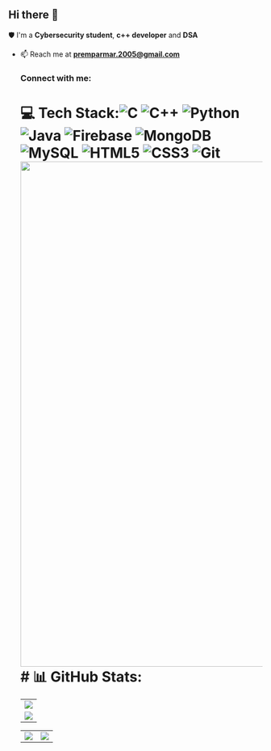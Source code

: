 ## Hi there 👋

<!--
**Prem-23-12/Prem-23-12** is a ✨ _special_ ✨ repository because its `README.md` (this file) appears on your GitHub profile.

Here are some ideas to get you started:

- 🔭 I’m currently working on ...
- 🌱 I’m currently learning ...
- 👯 I’m looking to collaborate on ...
- 🤔 I’m looking for help with ...
- 💬 Ask me about ...
- 📫 How to reach me: ...
- 😄 Pronouns: ...
- ⚡ Fun fact: ...
-->
🛡️ I'm a **Cybersecurity student**, **c++ developer** and **DSA**   
 - 📫 Reach me at **premparmar.2005@gmail.com**<h3 align="left">Connect with me:</h3><p align="left">  <a target="_blank" style="margin-right: 10px;">
   # 💻 Tech Stack:![C](https://img.shields.io/badge/c-%2300599C.svg?style=for-the-badge&logo=c&logoColor=white) ![C++](https://img.shields.io/badge/c++-%2300599C.svg?style=for-the-badge&logo=c%2B%2B&logoColor=white) ![Python](https://img.shields.io/badge/python-3670A0?style=for-the-badge&logo=python&logoColor=ffdd54) ![Java](https://img.shields.io/badge/java-%23ED8B00.svg?style=for-the-badge&logo=java&logoColor=white) ![Firebase](https://img.shields.io/badge/firebase-a08021?style=for-the-badge&logo=firebase&logoColor=ffcd34) ![MongoDB](https://img.shields.io/badge/MongoDB-%234ea94b.svg?style=for-the-badge&logo=mongodb&logoColor=white)![MySQL](https://img.shields.io/badge/mysql-%2300f.svg?style=for-the-badge&logo=mysql&logoColor=white) ![HTML5](https://img.shields.io/badge/html5-%23E34F26.svg?style=for-the-badge&logo=html5&logoColor=white) ![CSS3](https://img.shields.io/badge/css3-%231572B6.svg?style=for-the-badge&logo=css3&logoColor=white) ![Git](https://img.shields.io/badge/git-%23F05033.svg?style=for-the-badge&logo=git&logoColor=white)<img src="https://user-images.githubusercontent.com/74038190/212284100-561aa473-3905-4a80-b561-0d28506553ee.gif" width="1000"># 📊 GitHub Stats:<table>  <tr>    <td>      <img src="https://github-readme-streak-stats.herokuapp.com/?user=Prem-23-12&theme=neon-palenight&hide_border=true&card_width=705" />    </td>  </tr>  <tr>    <td>      <img src="http://github-profile-summary-cards.vercel.app/api/cards/profile-details?username=Prem-23-12&theme=2077" />    </td>  </tr></table><table>  <tr>    <td><img src="http://github-profile-summary-cards.vercel.app/api/cards/stats?username=Prem-23-12&theme=aura_dark" /></td>    <td><img src="http://github-profile-summary-cards.vercel.app/api/cards/most-commit-language?username=Prem-23-12&theme=aura_dark" /></td>  </tr>



